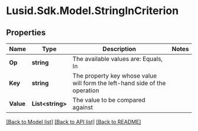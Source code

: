 # Lusid.Sdk.Model.StringInCriterion

## Properties

Name | Type | Description | Notes
------------ | ------------- | ------------- | -------------
**Op** | **string** | The available values are: Equals, In | 
**Key** | **string** | The property key whose value will form the left-hand side of the operation | 
**Value** | **List&lt;string&gt;** | The value to be compared against | 

[[Back to Model list]](../README.md#documentation-for-models) [[Back to API list]](../README.md#documentation-for-api-endpoints) [[Back to README]](../README.md)

